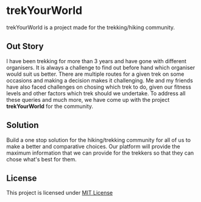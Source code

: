 # trekYourWorld

trekYourWorld is a project made for the trekking/hiking community.

## Out Story

I have been trekking for more than 3 years and have gone with different organisers. It is always a challenge to find out before hand which organiser would suit us better. There are multiple routes for a given trek on some occasions and making a decision makes it challenging. Me and my friends have also faced challenges on chosing which trek to do, given our fitness levels and other factors which trek should we undertake. To address all these queries and much more, we have come up with the project __trekYourWorld__ for the community.

## Solution

Build a one stop solution for the hiking/trekking community for all of us to make a better and comparative choices. Our platform will provide the maximum information that we can provide for the trekkers so that they can chose what's best for them.

## License

This project is licensed under [MIT License](./LICENSE)

